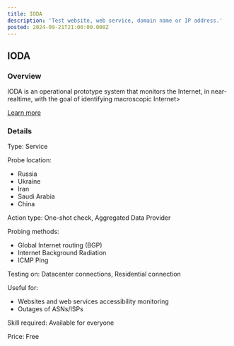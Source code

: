 ```yaml
---
title: IODA
description: 'Test website, web service, domain name or IP address.'
posted: 2024-09-21T21:00:00.000Z
---
```

## IODA
### Overview
IODA is an operational prototype system that monitors the Internet, in near-realtime, with the goal of identifying macroscopic Internet>

[Learn more](https://ioda.inetintel.cc.gatech.edu/)

### Details
Type: Service

Probe location:
>
 - Russia
 - Ukraine
 - Iran
 - Saudi Arabia
 - China

Action type: One-shot check, Aggregated Data Provider

Probing methods:
>
 - Global Internet routing (BGP)
 - Internet Background Radiation
 - ICMP Ping

Testing on: Datacenter connections, Residential connection

Useful for:
>
 - Websites and web services accessibility monitoring
 - Outages of ASNs/ISPs

Skill required: Available for everyone

Price: Free
